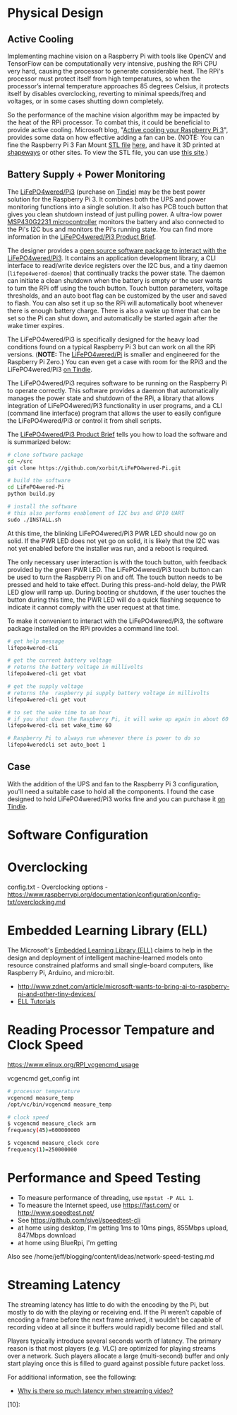 


# Physical Design

## Active Cooling
Implementing machine vision on a Raspberry Pi with tools like OpenCV and TensorFlow
can be computationally very intensive, pushing the RPi CPU very hard,
causing the processor to generate considerable heat.
The RPi's processor must protect itself from high temperatures,
so when the processor’s internal temperature approaches 85 degrees Celsius,
it protects itself by disables overclocking,
reverting to minimal speeds/freq and voltages,
or in some cases shutting down completely.

So the performance of the machine vision algorithm may be impacted by the heat of the RPi processor.
To combat this, it could be beneficial to provide active cooling.
Microsoft blog, "[Active cooling your Raspberry Pi 3][01]",
provides some data on how effective adding a fan can be.
(NOTE: You can fine the Raspberry Pi 3 Fan Mount [STL file][07] [here][02],
and have it 3D printed at [shapeways][06] or other sites.
To view the STL file, you can use [this site][05].)

## Battery Supply + Power Monitoring
The [LiFePO4wered/Pi3][85] (purchase on [Tindie][87])
may be the best power solution for the Raspberry Pi 3.
It combines both the UPS and power monitoring functions into a single solution.
It also has PCB touch button that gives you clean shutdown instead of just pulling power.
A ultra-low power [MSP430G2231 microcontroller][86] monitors the battery
and also connected to the Pi's I2C bus and monitors the Pi's running state.
You can find more information in the [LiFePO4wered/Pi3 Product Brief][89].

The designer provides a [open source software package to interact with the LiFePO4wered/Pi3][88].
It contains an application development library,
a CLI interface to read/write device registers over the I2C bus,
and a tiny daemon (`lifepo4wered-daemon`) that continually tracks the power state.
The daemon can initiate a clean shutdown when the battery is empty
or the user wants to turn the RPi off using the touch button.
Touch button parameters, voltage thresholds,
and an auto boot flag can be customized by the user and saved to flash.
You can also set it up so the RPi will automatically boot whenever there is enough battery charge.
There is also a wake up timer that can be set so the Pi can shut down,
and automatically be started again after the wake timer expires.

The LiFePO4wered/Pi3 is specifically designed for the heavy load conditions
found on a typical Raspberry Pi 3 but can work on all the RPi versions.
(**NOTE:** The [LiFePO4wered/Pi][86] is smaller and engineered for the Raspberry Pi Zero.)
You can even get a case with room for the RPi3 and the LiFePO4wered/Pi3 [on Tindie][90].

The LiFePO4wered/Pi3 requires software to be running on the Raspberry Pi to operate correctly.
This software provides a daemon that automatically
manages the power state and shutdown of the RPi,
a library that allows integration of LiFePO4wered/Pi3 functionality in user programs,
and a CLI (command line interface) program that allows the user to
easily configure the LiFePO4wered/Pi3 or control it from shell scripts.

The [LiFePO4wered/Pi3 Product Brief][89] tells you how to load the software
and is summarized below:

```bash
# clone software package
cd ~/src
git clone https://github.com/xorbit/LiFePO4wered-Pi.git

# build the software
cd LiFePO4wered-Pi
python build.py

# install the software
# this also performs enablement of I2C bus and GPIO UART
sudo ./INSTALL.sh
```

At this time, the blinking LiFePO4wered/Pi3 PWR LED should now go on solid.
If the PWR LED does not yet go on solid,
it is likely that the I2C was not yet enabled before the installer was run,
and a reboot is required.

The only necessary user interaction is with the touch button,
with feedback provided by the green PWR LED.
The LiFePO4wered/Pi3 touch button can be used to turn the Raspberry Pi on and off.
The touch button needs to be pressed and held to take effect.
During this press-and-hold delay, the PWR LED glow will ramp up.
During booting or shutdown,
if the user touches the button during this time,
the PWR LED will do a quick flashing sequence to
indicate it cannot comply with the user request at that time.

To make it convenient to interact with the LiFePO4wered/Pi3,
the software package installed on the RPi provides a command line tool.

```bash
# get help message
lifepo4wered-cli

# get the current battery voltage
# returns the battery voltage in millivolts
lifepo4wered-cli get vbat

# get the supply voltage
# returns the  raspberry pi supply battery voltage in millivolts
lifepo4wered-cli get vout

# to set the wake time to an hour
# if you shut down the Raspberry Pi, it will wake up again in about 60 minutes
lifepo4wered-cli set wake_time 60

# Raspberry Pi to always run whenever there is power to do so
lifepo4wered­cli set auto_boot 1
```

## Case
With the addition of the UPS and fan to the Raspberry Pi 3 configuration,
you'll need a suitable case to hold all the components.
I found the case designed to hold LiFePO4wered/Pi3 works fine
and you can purchase it [on Tindie][90].

# Software Configuration

# Overclocking
config.txt - Overclocking options - https://www.raspberrypi.org/documentation/configuration/config-txt/overclocking.md

# Embedded Learning Library (ELL)
The Microsoft's [Embedded Learning Library (ELL)][03]
claims to help in the design and deployment of intelligent machine-learned models
onto resource constrained platforms and small single-board computers,
like Raspberry Pi, Arduino, and micro:bit.

* http://www.zdnet.com/article/microsoft-wants-to-bring-ai-to-raspberry-pi-and-other-tiny-devices/
* [ELL Tutorials](https://microsoft.github.io/ELL/tutorials/)



# Reading Processor Tempature and Clock Speed
https://www.elinux.org/RPI_vcgencmd_usage

vcgencmd get_config int

```bash
# processor temperature
vcgencmd measure_temp
/opt/vc/bin/vcgencmd measure_temp
```

```bash
# clock speed
$ vcgencmd measure_clock arm
frequency(45)=600000000

$ vcgencmd measure_clock core
frequency(1)=250000000
```



# Performance and Speed Testing
* To measure performance of threading, use `mpstat -P ALL 1`.
* To measure the Internet speed, use https://fast.com/ or http://www.speedtest.net/
* See https://github.com/sivel/speedtest-cli
* at home using desktop, I'm getting 1ms to 10ms pings, 855Mbps upload, 847Mbps download
* at home using BlueRpi, I'm getting

Also see /home/jeff/blogging/content/ideas/network-speed-testing.md


# Streaming Latency
The streaming latency has little to do with the encoding by the Pi,
but mostly to do with the playing or receiving end.
If the Pi weren’t capable of encoding a frame before the next frame arrived,
it wouldn’t be capable of recording video at all
since it buffers would rapidly become filled and stall.

Players typically introduce several seconds worth of latency.
The primary reason is that most players (e.g. VLC)
are optimized for playing streams over a network.
Such players allocate a large (multi-second) buffer
and only start playing once this is filled to guard against possible future packet loss.

For additional information, see the following:

* [Why is there so much latency when streaming video?](http://picamera.readthedocs.io/en/release-1.10/faq.html#why-is-there-so-much-latency-when-streaming-video)



[01]:https://microsoft.github.io/ELL/tutorials/Active-cooling-your-Raspberry-Pi-3/
[02]:https://microsoft.github.io/ELL/gallery/Raspberry-Pi-3-Fan-Mount/
[03]:https://microsoft.github.io/ELL/
[05]:https://www.viewstl.com/
[06]:https://www.shapeways.com/
[07]:https://en.wikipedia.org/wiki/STL_(file_format)
[08]:
[09]:
[10]:

[85]:https://cdn.tindiemedia.com/images/resize/NS8E-8h1An68bOqZrKHhnukm44c=/full-fit-in/2400x1600/smart/58262/products/2016-12-15T20%3A35%3A06.599Z-IMGP8966.JPG
[86]:https://lifepo4wered.com/lifepo4wered-pi.html
[87]:https://www.tindie.com/products/xorbit/lifepo4weredpi3/
[88]:https://github.com/xorbit/LiFePO4wered-Pi
[89]: https://lifepo4wered.com/files/LiFePO4wered-Pi3-Product-Brief.pdf
[90]:https://www.tindie.com/products/mjrice/enclosure-for-raspberry-pi-3-and-lifepo4weredpi3/
